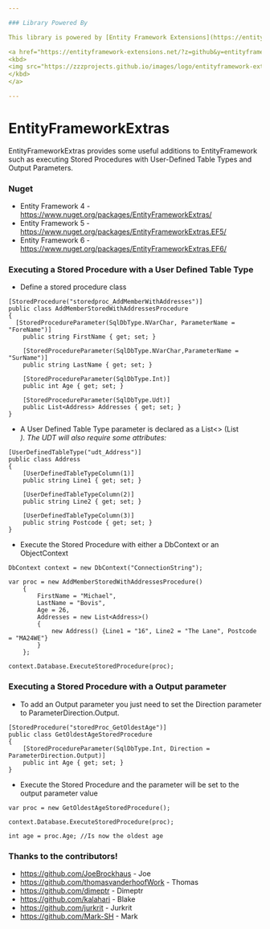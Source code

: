 ```yaml
---

### Library Powered By

This library is powered by [Entity Framework Extensions](https://entityframework-extensions.net/?z=github&y=entityframeworkextras-plus)

<a href="https://entityframework-extensions.net/?z=github&y=entityframeworkextras">
<kbd>
<img src="https://zzzprojects.github.io/images/logo/entityframework-extensions-pub.jpg" alt="Entity Framework Extensions" />
</kbd>
</a>

---
```


EntityFrameworkExtras
=====================

EntityFrameworkExtras provides some useful additions to EntityFramework such as executing Stored Procedures with User-Defined Table Types and Output Parameters.


### Nuget

* Entity Framework 4 - https://www.nuget.org/packages/EntityFrameworkExtras/
* Entity Framework 5 - https://www.nuget.org/packages/EntityFrameworkExtras.EF5/
* Entity Framework 6 - https://www.nuget.org/packages/EntityFrameworkExtras.EF6/ 

### Executing a Stored Procedure with a User Defined Table Type



* Define a stored procedure class

~~~
[StoredProcedure("storedproc_AddMemberWithAddresses")]
public class AddMemberStoredWithAddressesProcedure
{
  [StoredProcedureParameter(SqlDbType.NVarChar, ParameterName = "ForeName")]
	public string FirstName { get; set; }

	[StoredProcedureParameter(SqlDbType.NVarChar,ParameterName = "SurName")]
	public string LastName { get; set; }

	[StoredProcedureParameter(SqlDbType.Int)]
	public int Age { get; set; }

	[StoredProcedureParameter(SqlDbType.Udt)]
	public List<Address> Addresses { get; set; }
}
~~~


* A User Defined Table Type parameter is declared as a List<> (List<Address>). The UDT will also require some attributes:

~~~
[UserDefinedTableType("udt_Address")]
public class Address
{
	[UserDefinedTableTypeColumn(1)]
	public string Line1 { get; set; }

	[UserDefinedTableTypeColumn(2)]
	public string Line2 { get; set; }

	[UserDefinedTableTypeColumn(3)]
	public string Postcode { get; set; }
}
~~~

* Execute the Stored Procedure with either a DbContext or an ObjectContext

~~~
DbContext context = new DbContext("ConnectionString");

var proc = new AddMemberStoredWithAddressesProcedure()
	{
		FirstName = "Michael",
		LastName = "Bovis",
		Age = 26,
		Addresses = new List<Address>()
		{
			new Address() {Line1 = "16", Line2 = "The Lane", Postcode = "MA24WE"}
		}
	};

context.Database.ExecuteStoredProcedure(proc);
~~~



### Executing a Stored Procedure with a Output parameter

* To add an Output parameter you just need to set the Direction parameter to ParameterDirection.Output. 

~~~
[StoredProcedure("storedProc_GetOldestAge")]
public class GetOldestAgeStoredProcedure
{
	[StoredProcedureParameter(SqlDbType.Int, Direction = ParameterDirection.Output)]
	public int Age { get; set; }
}
~~~

* Execute the Stored Procedure and the parameter will be set to the output parameter value

~~~
var proc = new GetOldestAgeStoredProcedure();

context.Database.ExecuteStoredProcedure(proc);

int age = proc.Age; //Is now the oldest age
~~~


### Thanks to the contributors!

* https://github.com/JoeBrockhaus - Joe
* https://github.com/thomasvanderhoofWork - Thomas
* https://github.com/dimeptr - Dimeptr
* https://github.com/kalahari - Blake
* https://github.com/jurkrit - Jurkrit
* https://github.com/Mark-SH - Mark

